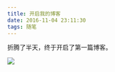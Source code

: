 ```yaml
---
title: 开启我的博客
date: 2016-11-04 23:11:30
tags: 随笔
---
```

折腾了半天，终于开启了第一篇博客。

<img src="http://og5n67ybk.bkt.clouddn.com/11%20-%20bawZxrN.png">
